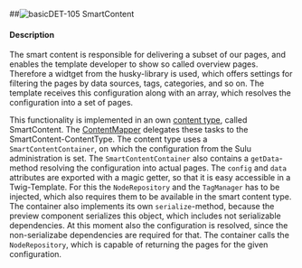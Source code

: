 ##![basic](https://raw.github.com/massiveart/sulu-docs/master/system-requirements/images/basic.png)DET-105 SmartContent
#### Description
The smart content is responsible for delivering a subset of our pages, and enables the template developer to show so called overview pages.
Therefore a widtget from the husky-library is used, which offers settings for filtering the pages by data sources, tags, categories, and so on.
The template receives this configuration along with an array, which resolves the configuration into a set of pages.

This functionality is implemented in an own [content type](https://github.com/sulu-cmf/docs/blob/master/detail-specification/300-webspaces/DET-301-template-architecture.md#contenttypes), called SmartContent. The [ContentMapper](https://github.com/sulu-cmf/docs/blob/master/detail-specification/300-webspaces/DET-301-template-architecture.md#mapper) delegates these tasks to the SmartContent-ContentType.
The content type uses a `SmartContentContainer`, on which the configuration from the Sulu administration is set. The `SmartContentContainer` also contains a `getData`-method resolving the configuration into actual pages. The `config` and `data` attributes are exported with a magic getter, so that it is easy accessible in a Twig-Template. For this the `NodeRepository` and the `TagManager` has to be injected, which also requires them to be available in the smart content type.
The container also implements its own `serialize`-method, because the preview component serializes this object, which includes not serializable dependencies. At this moment also the configuration is resolved, since the non-serializabe dependencies are required for that.
The container calls the `NodeRepository`, which is capable of returning the pages for the given configuration.
